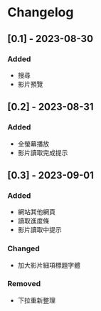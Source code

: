 # Changelog

## [0.1] - 2023-08-30

### Added

- 搜尋
- 影片預覽

## [0.2] - 2023-08-31

### Added

- 全螢幕播放
- 影片讀取完成提示

## [0.3] - 2023-09-01

### Added

- 網站其他網頁
- 讀取進度條
- 影片讀取中提示

### Changed

- 加大影片細項標題字體

### Removed

- 下拉重新整理